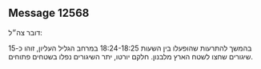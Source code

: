 ## Message 12568

דובר צה״ל:

בהמשך להתרעות שהופעלו בין השעות 18:24-18:25 במרחב הגליל העליון, זוהו כ-15 שיגורים שחצו לשטח הארץ מלבנון. 
חלקם יורטו, יתר השיגורים נפלו בשטחים פתוחים.


